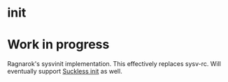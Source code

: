 init
====

# Work in progress

Ragnarok's sysvinit implementation. This effectively replaces sysv-rc.
Will eventually support [Suckless init](https://core.suckless.org/sinit/) as well.

